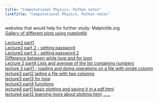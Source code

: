 ```yaml
---
title: "Computational Physics, Python notes"
linkTitle: "Computational Physics, Python notes"
---
```

websites that would help for further study:
Matplotlib.org <br>
<a href="https://matplotlib.org/2.0.2/gallery.html" target="_blank">Gallery of different plots using matplotlib</a><br>

<a href="lecture2 part 1.html" target="_blank">Lecture2 part1</a><br>
<a href="Lecture2 part 2 - setting password.html" target="_blank">Lecture2 part 2 - setting password</a><br>
<a href="Lecture2 part3 - setting password 2.html" target="_blank">Lecture2 part 3 - setting password 2</a><br>
<a href="whileorforloop.md" target="_blank">Difference between while loop and for loop</a><br>
<a href="Lecture 2 part4 Lists and average of the list containing numbers.html" target="_blank">Lecture 2 part4 Lists and average of the list containing numbers</a><br>
<a href="lecture 3 part1 - loading and doing operations on a file with single column.html" target="_blank">lecture 3 part1 - loading and doing operations on a file with single column</a><br>
<a href="lecture3 part2 lading a file with two columns.html" target="_blank">lecture3 part2 lading a file with two columns</a><br>
<a href="lecture3 part3 for loop.html" target="_blank"> lecture3 part3 for loop</a><br>
<a href="lecture3 part4 functions.html" target="_blank"> lecture3 part4 functions</a><br>
<a href="lecture4 part1 basic plotting and saving it in a pdf.html" target="_blank"> lecture4 part1 basic plotting and saving it in a pdf.html</a><br>
<a href="lecture4 part2 learing more about plotting.html" target="_blank"> lecture4 part2 learning more about plotting.html</a><be>
<a href="...." target="_blank"> ......</a><br>
